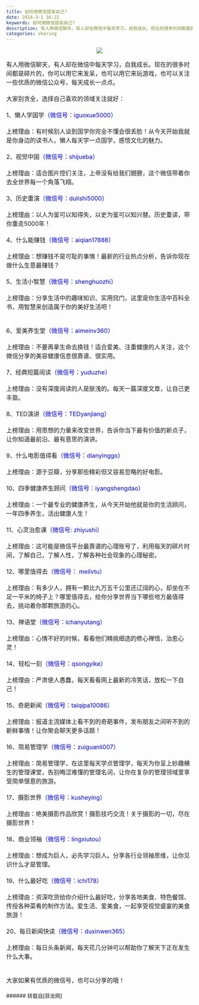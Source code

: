 ```yaml
---
title: 如何用微信提高自己?
date: 2014-3-1 16:22
keywords: 如何用微信提高自己?
description: 有人用微信聊天，有人却在微信中每天学习，自我成长。现在的很多时间都是碎片的，你可以用它来发呆，也可以用它来玩游戏，也可以关注一些优质的微信公众号，每天成长一点点。大家别贪全，选择自己喜欢的领域关注就好：​​1、懒人学国学（微信号：iguoxue5000）​​上榜理由：有时候别人谈到国学你完全不懂会很丢脸！从今天开始我就是你身边的读书人，懒人每天学一点国学，感悟文化的魅力。​​2、视觉中国（微信号：shijueba）​​上榜理由：适合图片控们关注，上帝没有给我们翅膀，这个微信带着你去全世界每一个角落飞翔。​​3、历史重演（微信号：dulishi5000）​​上榜理由：以人为鉴可以知得失，以史为鉴可以知兴替。历史重读，带你重走5000年！​​4、什么能赚钱（微信号：aiqian17888）​​上榜理由：想赚钱不是可耻的事情！最新的行业热点分析，告诉你现在做什么生意最赚钱？​​5、生活小智慧（微信号：shenghuozhi）​​上榜理由：分享生活中的趣味知识、实用窍门，这里是你生活中百科全书，用智慧来创造属于你的美好生活吧！​​6、爱美养生堂（微信号：aimeinv360）​​上榜理由：不要再拿生命去换钱！适合爱美、注重健康的人关注，这个微信分享的美容健康信息很靠谱、很实用。​​7、经典短篇阅读（微信号：yuduzhe）​​上榜理由：没有深度阅读的人是肤浅的。每天一篇深度文章，让自己更丰盈。​​8、TED演讲（微信号：TEDyanjiang）​​上榜理由：用思想的力量来改变世界，告诉你当下最有价值的新点子，让你知道最前沿、最有意思的演讲。​​9、什么电影值得看（微信号：dianyinggo）​​上榜理由：源于豆瓣，分享那些精彩但又容易忽略的好电影。​​10、四季健康养生顾问（微信号：iyangshengdao）​​上榜理由：一个最专业的健康养生，从今天开始他就是你的生活顾问，一年四季养生，活出健康人生！​​11、心灵治愈课（微信号: zhiyushi）​​上榜理由：这可能是微信平台最靠谱的心理账号了，利用每天的碎片时间，了解自己，了解人性，了解各种社会现象的心理秘密。​​12、哪里值得去（微信号： meilvtu）​​上榜理由：有多少人，拥有一颗比九万五千公里还辽阔的心，却坐在不足一平米的椅子上？哪里值得去，给你分享世界当下哪些地方最值得去，挑动着你那颗旅游的心。​​13、禅语堂（微信号：ichanyutang）​​上榜理由：心情不好的时候，看看他们精挑细选的修心禅悟，治愈心灵！​​14、轻松一刻（微信号：qsongyike）​​上榜理由：严肃使人愚蠢，每天看看网上最新的冷笑话，放松一下自己！​​15、奇葩新闻（微信号：taiqipa10086）​​上榜理由：报道主流媒体上看不到的奇葩事件，发布朋友之间听不到的新鲜事情！让你聚会聊天更多话题！​​16、简易管理学（微信号：zuiguanli007）​​上榜理由：简易管理学，在这里每天学点管理学，每天为你呈上妙趣横生的管理课堂，告别晦涩难懂的管理名词，让你在复杂的管理领域里享受简单惬意的旅游。​​17、摄影世界（微信号：kusheying）​​上榜理由：绝美摄影作品欣赏！摄影技巧交流！关于摄影的一切，尽在摄影世界！​​18、商业领袖（微信号：lingxiutou）​​上榜理由：想成为巨人，必先学习巨人。分享各行业领袖思维，让你见识什么才是管理。​​19、什么最好吃（微信号：ichi178）​​上榜理由：资深吃货给你介绍什么最好吃，分享各地美食、特色餐馆、传授各种菜肴的制作方法。爱生活、爱美食，一起享受视觉盛宴的美食旅游！​​20、每日新闻快读（微信号：duxinwen365）​​上榜理由：每日头条新闻，每天花几分钟可以帮助你了解天下正在发生什么大事。​​​大家如果有优质的微信号，也可以分享的哦！
categories: sharing
---
```

<td class="t_f" id="postmessage_101925">

<div align="center">

<img aid="43012" data-cf-modified-e3fb00fae253dbce65433a73-="" file="data/attachment/forum/201403/01/161808nxq83z3bv38yv1e6.jpg.thumb.jpg" id="aimg_43012" inpost="1" onclick="" onmouseover="" src="http://www.flw.ph/data/attachment/forum/201403/01/161808nxq83z3bv38yv1e6.jpg" style="cursor:pointer" zoomfile="data/attachment/forum/201403/01/161808nxq83z3bv38yv1e6.jpg"/>


</div><br/>
<font size="3">有人用微信聊天，有人却在微信中每天学习，自我成长。现在的很多时间都是碎片的，你可以用它来发呆，也可以用它来玩游戏，也可以关注一些优质的微信公众号，每天成长一点点。<br/>
<br/>
大家别贪全，选择自己喜欢的领域关注就好：​<br/>
​<br/>
1、懒人学国学<font color="#0000ff">（微信号：iguoxue5000）​</font><br/>
​<br/>
上榜理由：有时候别人谈到国学你完全不懂会很丢脸！从今天开始我就是你身边的读书人，懒人每天学一点国学，感悟文化的魅力。​<br/>
​<br/>
2、视觉中国<font color="#0000ff">（微信号：shijueba）​<br/>
​</font><br/>
上榜理由：适合图片控们关注，上帝没有给我们翅膀，这个微信带着你去全世界每一个角落飞翔。​<br/>
​<br/>
3、历史重演<font color="#0000ff">（微信号：dulishi5000）​</font><br/>
​<br/>
上榜理由：以人为鉴可以知得失，以史为鉴可以知兴替。历史重读，带你重走5000年！​<br/>
​<br/>
4、什么能赚钱<font color="#0000ff">（微信号：aiqian17888）​</font><br/>
​<br/>
上榜理由：想赚钱不是可耻的事情！最新的行业热点分析，告诉你现在做什么生意最赚钱？​<br/>
​<br/>
5、生活小智慧<font color="#0000ff">（微信号：shenghuozhi）​</font><br/>
​<br/>
上榜理由：分享生活中的趣味知识、实用窍门，这里是你生活中百科全书，用智慧来创造属于你的美好生活吧！​<br/>
<br/>
​<br/>
6、爱美养生堂<font color="#0000ff">（微信号：aimeinv360）​</font><br/>
​<br/>
上榜理由：不要再拿生命去换钱！适合爱美、注重健康的人关注，这个微信分享的美容健康信息很靠谱、很实用。​<br/>
​<br/>
7、经典短篇阅读<font color="#0000ff">（微信号：yuduzhe）​</font><br/>
​<br/>
上榜理由：没有深度阅读的人是肤浅的。每天一篇深度文章，让自己更丰盈。​<br/>
​<br/>
8、TED演讲<font color="#0000ff">（微信号：TEDyanjiang）​<br/>
​</font><br/>
上榜理由：用思想的力量来改变世界，告诉你当下最有价值的新点子，让你知道最前沿、最有意思的演讲。​<br/>
​<br/>
9、什么电影值得看<font color="#0000ff">（微信号：dianyinggo）​</font><br/>
​<br/>
上榜理由：源于豆瓣，分享那些精彩但又容易忽略的好电影。​<br/>
​<br/>
10、四季健康养生顾问<font color="#0000ff">（微信号：iyangshengdao）​<br/>
​</font><br/>
上榜理由：一个最专业的健康养生，从今天开始他就是你的生活顾问，一年四季养生，活出健康人生！​<br/>
​<br/>
11、心灵治愈课<font color="#0000ff">（微信号: zhiyushi）​</font><br/>
​<br/>
上榜理由：这可能是微信平台最靠谱的心理账号了，利用每天的碎片时间，了解自己，了解人性，了解各种社会现象的心理秘密。​<br/>
​<br/>
12、哪里值得去<font color="#0000ff">（微信号： meilvtu）​</font><br/>
​<br/>
上榜理由：有多少人，拥有一颗比九万五千公里还辽阔的心，却坐在不足一平米的椅子上？哪里值得去，给你分享世界当下哪些地方最值得去，挑动着你那颗旅游的心。​<br/>
​<br/>
13、禅语堂<font color="#0000ff">（微信号：ichanyutang）​</font><br/>
​<br/>
上榜理由：心情不好的时候，看看他们精挑细选的修心禅悟，治愈心灵！​<br/>
​<br/>
14、轻松一刻<font color="#0000ff">（微信号：qsongyike）​</font><br/>
​<br/>
上榜理由：严肃使人愚蠢，每天看看网上最新的冷笑话，放松一下自己！​<br/>
​<br/>
15、奇葩新闻<font color="#0000ff">（微信号：taiqipa10086）​</font><br/>
​<br/>
上榜理由：报道主流媒体上看不到的奇葩事件，发布朋友之间听不到的新鲜事情！让你聚会聊天更多话题！​<br/>
​<br/>
16、简易管理学<font color="#0000ff">（微信号：zuiguanli007）​</font><br/>
​<br/>
上榜理由：简易管理学，在这里每天学点管理学，每天为你呈上妙趣横生的管理课堂，告别晦涩难懂的管理名词，让你在复杂的管理领域里享受简单惬意的旅游。​<br/>
​<br/>
17、摄影世界<font color="#0000ff">（微信号：kusheying）​</font><br/>
​<br/>
上榜理由：绝美摄影作品欣赏！摄影技巧交流！关于摄影的一切，尽在摄影世界！​<br/>
​<br/>
18、商业领袖<font color="#0000ff">（微信号：lingxiutou）​</font><br/>
​<br/>
上榜理由：想成为巨人，必先学习巨人。分享各行业领袖思维，让你见识什么才是管理。​<br/>
​<br/>
19、什么最好吃<font color="#0000ff">（微信号：ichi178）​</font><br/>
​<br/>
上榜理由：资深吃货给你介绍什么最好吃，分享各地美食、特色餐馆、传授各种菜肴的制作方法。爱生活、爱美食，一起享受视觉盛宴的美食旅游！​<br/>
​<br/>
20、每日新闻快读<font color="#0000ff">（微信号：duxinwen365）​</font><br/>
​<br/>
上榜理由：每日头条新闻，每天花几分钟可以帮助你了解天下正在发生什么大事。​<br/>
​<br/>
​<br/>
大家如果有优质的微信号，也可以分享的哦！</font><img alt="" border="0" onclick="" onmouseover="" smilieid="95" src="static/image/smiley/qiubilong/19.gif"/><font size="3"><br/>
<br/>
</font></td>
###### 转载自[菲龙网]